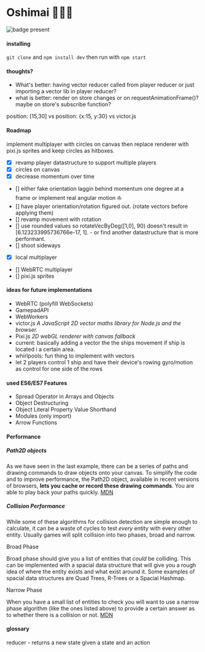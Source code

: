 # Oshimai :octopus::anchor::boat:
![badge present](https://img.shields.io/badge/badge-present-green.svg)
#### installing
`git clone` and `npm install dev` then run with `npm start`

#### thoughts?
- What's better: having vector reducer called from player reducer or just importing a vector lib in player reducer?
- what is better: render on store changes or on requestAnimationFrame()? maybe on store's subscribe function?

position: [15,30] vs position: {x:15, y:30} vs victor.js

#### Roadmap
implement multiplayer with circles on canvas then replace renderer with pixi.js sprites and keep circles as hitboxes.

- [x] revamp player datastructure to support multiple players
- [x] circles on canvas
- [x] decrease momentum over time
- [] either fake orientation laggin behind momentum one degree at a frame or implement real angular motion :boat:
- [] have player orientation/rotation figured out. (rotate vectors before applying them)
- [] revamp movement with rotation
- [] use rounded values so rotateVecByDeg([1,0], 90) doesn't result in [6.123233995736766e-17, 1]. - or find another datastructure that is more performant.
- [] shoot sideways
- [x] local multiplayer
- [] WebRTC multiplayer
- [] pixi.js sprites

#### ideas for future implementations
- WebRTC (polyfill WebSockets)
- GamepadAPI
- WebWorkers
- victor.js *A JavaScript 2D vector maths library for Node.js and the browser.*
- Pixi.js *2D webGL renderer with canvas fallback*
- current: basically adding a vector the the ships movement if ship is located i a certain area.
- whirlpools: fun thing to implement with vectors
- let 2 players control 1 ship and have their device's rowing gyro/motion as control for one side of the rows

#### used ES6/ES7 Features
- Spread Operator in Arrays and Objects
- Object Destructuring
- Object Literal Property Value Shorthand
- Modules (only import)
- Arrow Functions

#### Performance

##### Path2D objects
As we have seen in the last example, there can be a series of paths and drawing commands to draw objects onto your canvas. To simplify the code and to improve performance, the Path2D object, available in recent versions of browsers, **lets you cache or record these drawing commands**. You are able to play back your paths quickly.
[MDN](https://developer.mozilla.org/en-US/docs/Web/API/Canvas_API/Tutorial/Drawing_shapes)

##### Collision Performance
While some of these algorithms for collision detection are simple enough to calculate, it can be a waste of cycles to test *every* entity with every other entity. Usually games will split collision into two phases, broad and narrow.

Broad Phase

Broad phase should give you a list of entities that *could* be colliding. This can be implemented with a spacial data structure that will give you a rough idea of where the entity exists and what exist around it. Some examples of spacial data structures are Quad Trees, R-Trees or a Spacial Hashmap.

Narrow Phase

When you have a small list of entities to check you will want to use a narrow phase algorithm (like the ones listed above) to provide a certain answer as to whether there is a collision or not.
[MDN](https://developer.mozilla.org/en-US/docs/Games/Techniques/2D_collision_detection)

#### glossary
reducer - returns a new state given a state and an action
